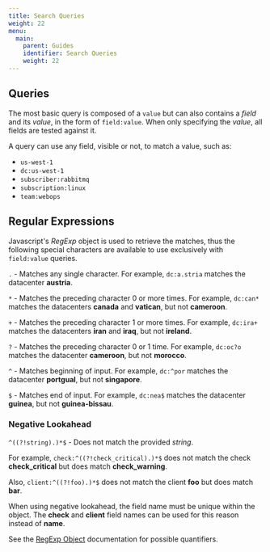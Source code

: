 ```yaml
---
title: Search Queries
weight: 22
menu:
  main:
    parent: Guides
    identifier: Search Queries
    weight: 22
---
```


## Queries
The most basic query is composed of a `value` but can also contains a *field*
and its *value*, in the form of `field:value`. When only specifying the *value*,
all fields are tested against it.

A query can use any field, visible or not, to match a value, such as:

- `us-west-1`
- `dc:us-west-1`
- `subscriber:rabbitmq`
- `subscription:linux`
- `team:webops`

## Regular Expressions
Javascript's *RegExp* object is used to retrieve the matches, thus the following
special characters are available to use exclusively with `field:value` queries.

`.` - Matches any single character.
For example, `dc:a.stria` matches the datacenter **austria**.

`*` - Matches the preceding character 0 or more times.
For example, `dc:can*` matches the datacenters **canada** and **vatican**, but
not **cameroon**.

`+` - Matches the preceding character 1 or more times.
For example, `dc:ira+` matches the datacenters **iran** and **iraq**, but not
**ireland**.

`?` - Matches the preceding character 0 or 1 time.
For example, `dc:oc?o` matches the datacenter **cameroon**, but not **morocco**.

`^` - Matches beginning of input.
For example, `dc:^por` matches the datacenter **portgual**, but not
**singapore**.

`$` - Matches end of input.
For example, `dc:nea$` matches the datacenter **guinea**, but not
**guinea-bissau**.

### Negative Lookahead
`^((?!string).)*$` - Does not match the provided *string*.

For example, `check:^((?!check_critical).)*$` does not match the check
**check_critical** but does match **check_warning**.

Also, `client:^((?!foo).)*$` does not match the client
**foo** but does match **bar**.

When using negative lookahead, the field name must be unique within the
object. The **check** and **client** field names can be used for this reason
instead of **name**.

See the [RegExp Object](http://www.w3schools.com/jsref/jsref_obj_regexp.asp)
documentation for possible quantifiers.
